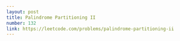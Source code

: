 ```yaml
---
layout: post
title: Palindrome Partitioning II
number: 132
link: https://leetcode.com/problems/palindrome-partitioning-ii
---
```

